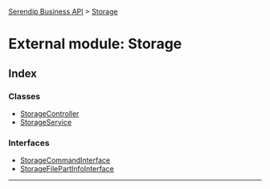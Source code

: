 [Serendip Business API](../README.md) > [Storage](../modules/storage.md)

# External module: Storage

## Index

### Classes

* [StorageController](../classes/storage.storagecontroller.md)
* [StorageService](../classes/storage.storageservice.md)

### Interfaces

* [StorageCommandInterface](../interfaces/storage.storagecommandinterface.md)
* [StorageFilePartInfoInterface](../interfaces/storage.storagefilepartinfointerface.md)

---

